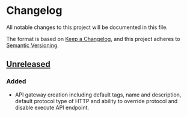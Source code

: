 # Changelog
All notable changes to this project will be documented in this file.

The format is based on [Keep a Changelog](https://keepachangelog.com/en/1.0.0/),
and this project adheres to [Semantic Versioning](https://semver.org/spec/v2.0.0.html).

## [Unreleased]

### Added
- API gateway creation including default tags, name and description, default
  protocol type of HTTP and ability to override protocol and disable execute API
  endpoint.

[Unreleased]: https://github.com/olivierlacan/keep-a-changelog/compare/HEAD
